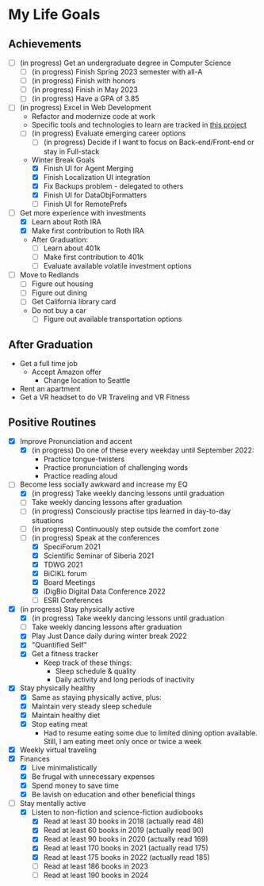 # My Life Goals

## Achievements

- [ ] (in progress) Get an undergraduate degree in Computer Science
  - [ ] (in progress) Finish Spring 2023 semester with all-A
  - [ ] (in progress) Finish with honors
  - [ ] (in progress) Finish in May 2023
  - [ ] (in progress) Have a GPA of 3.85
- [ ] (in progress) Excel in Web Development
  - Refactor and modernize code at work
  - Specific tools and technologies to learn are tracked in
    [this project](https://github.com/maxxxxxdlp/code_share/projects/1)
  - [ ] (in progress) Evaluate emerging career options
    - [ ] (in progress) Decide if I want to focus on Back-end/Front-end or stay
          in Full-stack
  - Winter Break Goals
    - [x] Finish UI for Agent Merging
    - [x] Finish Localization UI integration
    - [x] Fix Backups problem - delegated to others
    - [x] Finish UI for DataObjFormatters
    - [ ] Finish UI for RemotePrefs
- [ ] Get more experience with investments
  - [x] Learn about Roth IRA
  - [x] Make first contribution to Roth IRA
  - After Graduation:
    - [ ] Learn about 401k
    - [ ] Make first contribution to 401k
    - [ ] Evaluate available volatile investment options
- [ ] Move to Redlands
  - [ ] Figure out housing
  - [ ] Figure out dining
  - [ ] Get California library card
  - Do not buy a car
    - [ ] Figure out available transportation options

## After Graduation
- Get a full time job
  - Accept Amazon offer
    - Change location to Seattle
- Rent an apartment
- Get a VR headset to do VR Traveling and VR Fitness

## Positive Routines

- [x] Improve Pronunciation and accent
  - [x] (in progress) Do one of these every weekday until September 2022:
    - Practice tongue-twisters
    - Practice pronunciation of challenging words
    - Practice reading aloud
- [ ] Become less socially awkward and increase my EQ
  - [x] (in progress) Take weekly dancing lessons until graduation
  - [ ] Take weekly dancing lessons after graduation
  - [ ] (in progress) Consciously practise tips learned in day-to-day situations
  - [ ] (in progress) Continuously step outside the comfort zone
  - [ ] (in progress) Speak at the conferences
    - [x] SpeciForum 2021
    - [x] Scientific Seminar of Siberia 2021
    - [x] TDWG 2021
    - [x] BiCIKL forum
    - [x] Board Meetings
    - [x] iDigBio Digital Data Conference 2022
    - [ ] ESRI Conferences
- [x] (in progress) Stay physically active
  - [x] (in progress) Take weekly dancing lessons until graduation
  - [ ] Take weekly dancing lessons after graduation
  - [x]  Play Just Dance daily during winter break 2022
  - [x] "Quantified Self"
  - [x] Get a fitness tracker
    - Keep track of these things:
      - Sleep schedule & quality
      - Daily activity and long periods of inactivity
- [x] Stay physically healthy
  - [x] Same as staying physically active, plus:
  - [x] Maintain very steady sleep schedule
  - [x] Maintain healthy diet
  - [x] Stop eating meat
    - Had to resume eating some due to limited dining option available.
        Still, I am eating meet only once or twice a week
- [x] Weekly virtual traveling
- [x] Finances
  - [x] Live minimalistically
  - [x] Be frugal with unnecessary expenses
  - [x] Spend money to save time
  - [x] Be lavish on education and other beneficial things
- [ ] Stay mentally active
  - [x] Listen to non-fiction and science-fiction audiobooks
    - [x] Read at least 30 books in 2018 (actually read 48)
    - [x] Read at least 60 books in 2019 (actually read 90)
    - [x] Read at least 90 books in 2020 (actually read 169)
    - [x] Read at least 170 books in 2021 (actually read 175)
    - [x] Read at least 175 books in 2022 (actually read 185)
    - [ ] Read at least 186 books in 2023
    - [ ] Read at least 190 books in 2024
